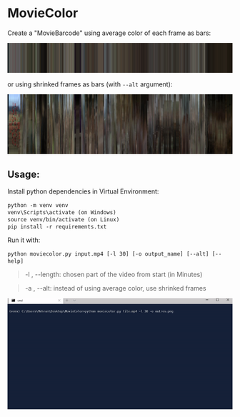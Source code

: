 # MovieColor

Create a "MovieBarcode" using average color of each frame as bars:

![image of test output](https://raw.githubusercontent.com/AsaadMe/MovieColor/master/doc/outresult.png)

or using shrinked frames as bars (with `--alt` argument):

![image of test output2](https://raw.githubusercontent.com/AsaadMe/MovieColor/master/doc/outresult2.jpg)

## Usage:

Install python dependencies in Virtual Environment:
```
python -m venv venv
venv\Scripts\activate (on Windows)
source venv/bin/activate (on Linux)
pip install -r requirements.txt
```
Run it with:
```
python moviecolor.py input.mp4 [-l 30] [-o output_name] [--alt] [--help]
```
>-l , --length: chosen part of the video from start (in Minutes)

>-a , --alt: instead of using average color, use shrinked frames


![Usage](https://raw.githubusercontent.com/AsaadMe/MovieColor/master/doc/usage.gif)
